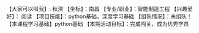 【大家可以叫我】: 秋溟
【坐标】：南昌
【专业/职业】：智能制造工程 
【兴趣爱好】： 阅读
【项目技能】：python基础，深度学习基础
【组队情况】：未组队！ 
【本课程学习基础】python基础
【本期活动目标】：完成闯关，成为优秀学员
